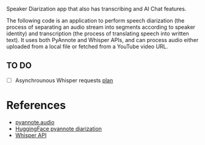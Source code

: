 Speaker Diarization app that also has transcribing and AI Chat features.

The following code is an application to perform speech diarization (the process of separating an audio stream into segments according to speaker identity) and transcription (the process of translating speech into written text). It uses both PyAnnote and Whisper APIs, and can process audio either uploaded from a local file or fetched from a YouTube video URL.

## TO DO
  - [ ] Asynchrounous Whisper requests [plan](https://stackoverflow.com/a/63179518)

# References
  - [pyannote.audio](https://github.com/pyannote/pyannote-audio)
  - [HuggingFace pyannote diarization](https://huggingface.co/pyannote/speaker-diarization-3.0)
  - [Whisper API](https://platform.openai.com/docs/guides/speech-to-text/quickstart)